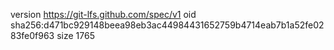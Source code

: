 version https://git-lfs.github.com/spec/v1
oid sha256:d471bc929148beea98eb3ac44984431652759b4714eab7b1a52fe0283fe0f963
size 1765
